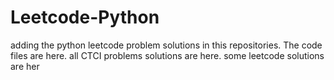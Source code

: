 # Leetcode-Python
adding the python leetcode problem solutions in this repositories. 
The code files are here.
all CTCI problems solutions are here.
some leetcode solutions are her



















































































































































































































































































































































































































































































































































